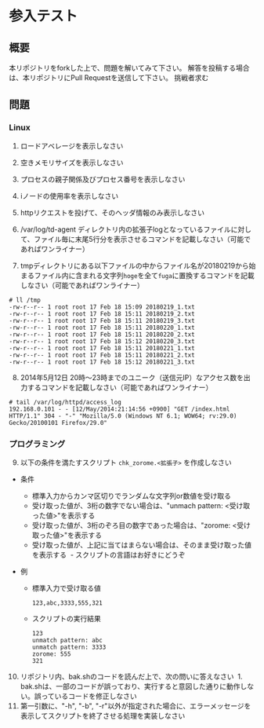 参入テスト
====

## 概要
本リポジトリをforkした上で、問題を解いてみて下さい。
解答を投稿する場合は、本リポジトリにPull Requestを送信して下さい。
挑戦者求む

## 問題

### Linux

1. ロードアベレージを表示しなさい

2. 空きメモリサイズを表示しなさい

3. プロセスの親子関係及びプロセス番号を表示しなさい

4. iノードの使用率を表示しなさい

5. httpリクエストを投げて、そのヘッダ情報のみ表示しなさい

6. /var/log/td-agent ディレクトリ内の拡張子logとなっているファイルに対して、ファイル毎に末尾5行分を表示させるコマンドを記載しなさい（可能であればワンライナー）

7. tmpディレクトリにある以下ファイルの中からファイル名が20180219から始まるファイル内に含まれる文字列`hoge`を全て`fuga`に置換するコマンドを記載しなさい（可能であればワンライナー）

  ```
  # ll /tmp
  -rw-r--r-- 1 root root 17 Feb 18 15:09 20180219_1.txt
  -rw-r--r-- 1 root root 17 Feb 18 15:11 20180219_2.txt
  -rw-r--r-- 1 root root 17 Feb 18 15:11 20180219_3.txt
  -rw-r--r-- 1 root root 17 Feb 18 15:11 20180220_1.txt
  -rw-r--r-- 1 root root 17 Feb 18 15:11 20180220_2.txt
  -rw-r--r-- 1 root root 17 Feb 18 15:12 20180220_3.txt
  -rw-r--r-- 1 root root 17 Feb 18 15:11 20180221_1.txt
  -rw-r--r-- 1 root root 17 Feb 18 15:11 20180221_2.txt
  -rw-r--r-- 1 root root 17 Feb 18 15:12 20180221_3.txt
  ```

8. 2014年5月12日 20時～23時までのユニーク（送信元IP）なアクセス数を出力するコマンドを記載しなさい（可能であればワンライナー）

  ```
  # tail /var/log/httpd/access_log
  192.168.0.101 - - [12/May/2014:21:14:56 +0900] "GET /index.html HTTP/1.1" 304 - "-" "Mozilla/5.0 (Windows NT 6.1; WOW64; rv:29.0) Gecko/20100101 Firefox/29.0"
  ```

### プログラミング

9. 以下の条件を満たすスクリプト `chk_zorome.<拡張子>` を作成しなさい
- 条件
  - 標準入力からカンマ区切りでランダムな文字列or数値を受け取る
  - 受け取った値が、3桁の数字でない場合は、"unmach pattern: <受け取った値>"を表示する
  - 受け取った値が、3桁のぞろ目の数字であった場合は、"zorome: <受け取った値>"を表示する
  - 受け取った値が、上記に当てはまらない場合は、そのまま受け取った値を表示する
  - スクリプトの言語はお好きにどうぞ

- 例
  - 標準入力で受け取る値
  
    ```
    123,abc,3333,555,321
    ```

  - スクリプトの実行結果

    ```
    123
    unmatch pattern: abc
    unmatch pattern: 3333
    zorome: 555
    321
    ```

10. リポジトリ内、bak.shのコードを読んだ上で、次の問いに答えなさい
  1. bak.shは、一部のコードが誤っており、実行すると意図した通りに動作しない。誤っているコードを修正しなさい
  2. 第一引数に、"-h", "-b", "-r"以外が指定された場合に、エラーメッセージを表示してスクリプトを終了させる処理を実装しなさい

